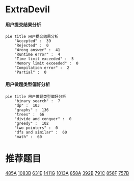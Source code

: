 # ExtraDevil

<!-- tabs:start -->



#### **用户提交结果分析**

```mermaid
pie title 用户提交结果分析
    "Accepted" :  39
    "Rejected" :  0
    "Wrong answer" :  41
    "Runtime error" :  4
    "Time limit exceeded" :  5
    "Memory limit exceeded" :  0
    "Compilation error" :  2
    "Partial" :  0
```

#### **用户做题类型偏好分析**

```mermaid
pie title 用户做题类型偏好分析
    "binary search" :  7
    "dp" :  103
    "graphs" :  136
    "trees" :  66
    "divide and conquer" :  0
    "greedy" :  102
    "two pointers" :  0
    "dfs and similar" :  60
    "math" :  60
```



<!-- tabs:end -->
# 推荐题目
[485A](https://codeforces.com/contest/485/problem/A)
[1083B](https://codeforces.com/contest/1083/problem/B)
[631E](https://codeforces.com/contest/631/problem/E)
[1411G](https://codeforces.com/contest/1411/problem/G)
[1013A](https://codeforces.com/contest/1013/problem/A)
[858A](https://codeforces.com/contest/858/problem/A)
[392B](https://codeforces.com/contest/392/problem/B)
[791C](https://codeforces.com/contest/791/problem/C)
[856F](https://codeforces.com/contest/856/problem/F)
[757B](https://codeforces.com/contest/757/problem/B)
